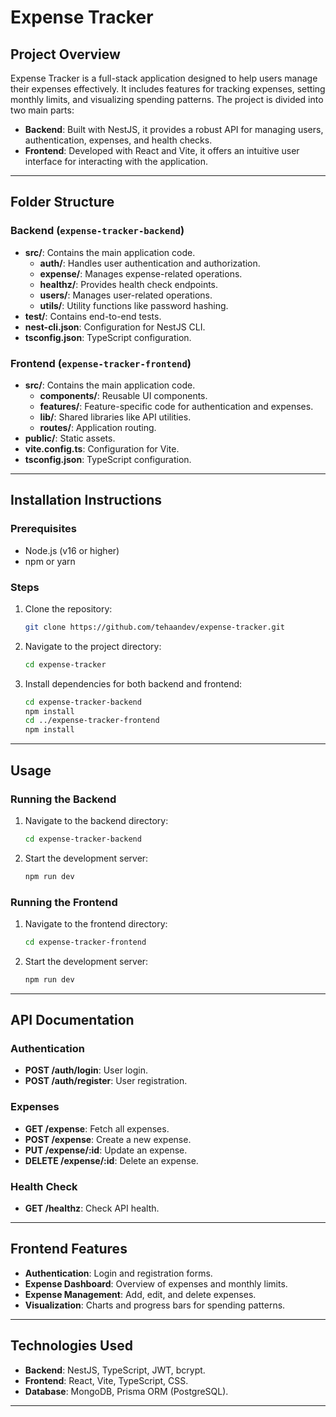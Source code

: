 # Expense Tracker

## Project Overview

Expense Tracker is a full-stack application designed to help users manage their expenses effectively. It includes features for tracking expenses, setting monthly limits, and visualizing spending patterns. The project is divided into two main parts:

- **Backend**: Built with NestJS, it provides a robust API for managing users, authentication, expenses, and health checks.
- **Frontend**: Developed with React and Vite, it offers an intuitive user interface for interacting with the application.

---

## Folder Structure

### Backend (`expense-tracker-backend`)

- **src/**: Contains the main application code.
  - **auth/**: Handles user authentication and authorization.
  - **expense/**: Manages expense-related operations.
  - **healthz/**: Provides health check endpoints.
  - **users/**: Manages user-related operations.
  - **utils/**: Utility functions like password hashing.
- **test/**: Contains end-to-end tests.
- **nest-cli.json**: Configuration for NestJS CLI.
- **tsconfig.json**: TypeScript configuration.

### Frontend (`expense-tracker-frontend`)

- **src/**: Contains the main application code.
  - **components/**: Reusable UI components.
  - **features/**: Feature-specific code for authentication and expenses.
  - **lib/**: Shared libraries like API utilities.
  - **routes/**: Application routing.
- **public/**: Static assets.
- **vite.config.ts**: Configuration for Vite.
- **tsconfig.json**: TypeScript configuration.

---

## Installation Instructions

### Prerequisites

- Node.js (v16 or higher)
- npm or yarn

### Steps

1. Clone the repository:
   ```bash
   git clone https://github.com/tehaandev/expense-tracker.git
   ```
2. Navigate to the project directory:
   ```bash
   cd expense-tracker
   ```
3. Install dependencies for both backend and frontend:
   ```bash
   cd expense-tracker-backend
   npm install
   cd ../expense-tracker-frontend
   npm install
   ```

---

## Usage

### Running the Backend

1. Navigate to the backend directory:
   ```bash
   cd expense-tracker-backend
   ```
2. Start the development server:
   ```bash
   npm run dev
   ```

### Running the Frontend

1. Navigate to the frontend directory:
   ```bash
   cd expense-tracker-frontend
   ```
2. Start the development server:
   ```bash
   npm run dev
   ```

---

## API Documentation

### Authentication

- **POST /auth/login**: User login.
- **POST /auth/register**: User registration.

### Expenses

- **GET /expense**: Fetch all expenses.
- **POST /expense**: Create a new expense.
- **PUT /expense/:id**: Update an expense.
- **DELETE /expense/:id**: Delete an expense.

### Health Check

- **GET /healthz**: Check API health.

---

## Frontend Features

- **Authentication**: Login and registration forms.
- **Expense Dashboard**: Overview of expenses and monthly limits.
- **Expense Management**: Add, edit, and delete expenses.
- **Visualization**: Charts and progress bars for spending patterns.

---

## Technologies Used

- **Backend**: NestJS, TypeScript, JWT, bcrypt.
- **Frontend**: React, Vite, TypeScript, CSS.
- **Database**: MongoDB, Prisma ORM (PostgreSQL).

---

